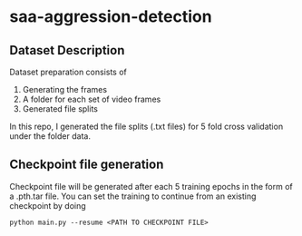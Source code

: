 # saa-aggression-detection

## Dataset Description

Dataset preparation consists of
1. Generating the frames
2. A folder for each set of video frames
3. Generated file splits

In this repo, I generated the file splits (.txt files) for 5 fold cross validation under the folder data. 

## Checkpoint file generation

Checkpoint file will be generated after each 5 training epochs in the form of a .pth.tar file. You can set the training to continue from an existing checkpoint by doing 

```
python main.py --resume <PATH TO CHECKPOINT FILE>
```